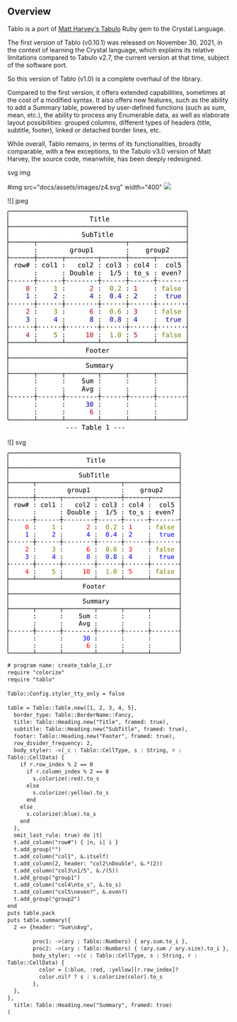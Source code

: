 
## Overview

Tablo is a port of [Matt Harvey's
Tabulo](https://github.com/matt-harvey/tabulo) Ruby gem to the Crystal
Language.

The first version of Tablo (v0.10.1) was released on November 30, 2021,
in the context of learning the Crystal language, which explains its
relative limitations compared to Tabulo v2.7, the current version
at that time, subject of the software port.

So this version of Tablo (v1.0) is a complete overhaul of the library.

Compared to the first version, it offers extended capabilities,
sometimes at the cost of a modified syntax. It also offers new features,
such as the ability to add a Summary table, powered by user-defined
functions (such as sum, mean, etc.), the ability to process any
Enumerable data, as well as elaborate layout possibilities: grouped
columns, different types of headers (title, subtitle, footer), linked or
detached border lines, etc.

While overall, Tablo remains, in terms of its functionalities, broadly
comparable, with a few exceptions, to the Tabulo v3.0 version of Matt
Harvey, the source code, meanwhile, has been deeply redesigned.

svg img

#img src="docs/assets/images/z4.svg" width="400"
<img src="assets/images/z4.svg" width="400">

![] jpeg

![table1](docs/assets/images/table1-crop.jpg-1.jpg)

![] svg

![table2](docs/assets/images/z4.svg)



```crystal
# program name: create_table_1.cr
require "colorize"
require "tablo"

Tablo::Config.styler_tty_only = false

table = Tablo::Table.new([1, 2, 3, 4, 5],
  border_type: Tablo::BorderName::Fancy,
  title: Tablo::Heading.new("Title", framed: true),
  subtitle: Tablo::Heading.new("SubTitle", framed: true),
  footer: Tablo::Heading.new("Footer", framed: true),
  row_divider_frequency: 2,
  body_styler: ->(_c : Tablo::CellType, s : String, r : Tablo::CellData) {
    if r.row_index % 2 == 0
      if r.column_index % 2 == 0
        s.colorize(:red).to_s
      else
        s.colorize(:yellow).to_s
      end
    else
      s.colorize(:blue).to_s
    end
  },
  omit_last_rule: true) do |t|
  t.add_column("row#") { |n, i| i }
  t.add_group("")
  t.add_column("col1", &.itself)
  t.add_column(2, header: "col2\nDouble", &.*(2))
  t.add_column("col3\n1/5", &./(5))
  t.add_group("group1")
  t.add_column("col4\nto_s", &.to_s)
  t.add_column("col5\neven?", &.even?)
  t.add_group("group2")
end
puts table.pack
puts table.summary({
  2 => {header: "Sum\nAvg",

        proc1: ->(ary : Tablo::Numbers) { ary.sum.to_i },
        proc2: ->(ary : Tablo::Numbers) { (ary.sum / ary.size).to_i },
        body_styler: ->(c : Tablo::CellType, s : String, r : Tablo::CellData) {
          color = [:blue, :red, :yellow][r.row_index]?
          color.nil? ? s : s.colorize(color).to_s
        },
  },
},
  title: Tablo::Heading.new("Summary", framed: true)
)
```

